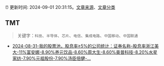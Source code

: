 :alarm_clock: 更新时间: 2024-09-01 20:31:15。[文章来源](/README.md)、[文章分类](/TAGS.md)

## TMT


> 关键字：`科技`、`半导体`、`芯片`、`电信`、`集成电路`、`中国移动`、`中国联通`



- [2024-08-31-我的股票池，股息率≥5%的公司统计：证券名称-股息率浙江美大-11%富安娜-8.90%养元饮品-8.60%周大生-8.60%奥普科技-8.20%水星家纺-7.90%元祖股份-7.90%汤臣倍健-...](https://xueqiu.com/1193805304/303178188) 
